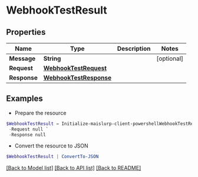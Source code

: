# WebhookTestResult
## Properties

Name | Type | Description | Notes
------------ | ------------- | ------------- | -------------
**Message** | **String** |  | [optional] 
**Request** | [**WebhookTestRequest**](WebhookTestRequest) |  | 
**Response** | [**WebhookTestResponse**](WebhookTestResponse) |  | 

## Examples

- Prepare the resource
```powershell
$WebhookTestResult = Initialize-maislurp-client-powershellWebhookTestResult  -Message null `
 -Request null `
 -Response null
```

- Convert the resource to JSON
```powershell
$WebhookTestResult | ConvertTo-JSON
```

[[Back to Model list]](../README#documentation-for-models) [[Back to API list]](../README#documentation-for-api-endpoints) [[Back to README]](../README)

